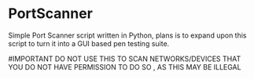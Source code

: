 # PortScanner
Simple Port Scanner script written in Python, plans is to expand upon this script to turn it into a GUI based pen testing suite.

#IMPORTANT 
DO NOT USE THIS TO SCAN NETWORKS/DEVICES THAT YOU DO NOT HAVE PERMISSION TO DO SO , AS THIS MAY BE ILLEGAL
